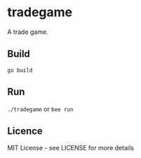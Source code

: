 # tradegame
A trade game.

## Build
```
go build
```

## Run
`./tradegame`  or  `bee run`

## Licence
MIT License - see LICENSE for more details

